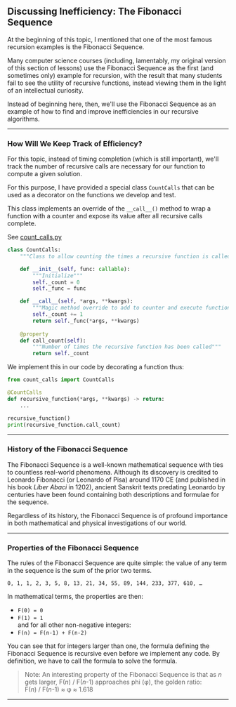 ## Discussing Inefficiency: The Fibonacci Sequence

At the beginning of this topic, I mentioned that one of the most famous
recursion examples is the Fibonacci Sequence.

Many computer science courses (including, lamentably, my original version of
this section of lessons) use the Fibonacci Sequence as the first (and 
sometimes only) example for recursion, with the result that many students fail
to see the utility of recursive functions, instead viewing them in the light
of an intellectual curiosity.

Instead of beginning here, then, we'll use the Fibonacci Sequence as an
example of how to find and improve inefficiencies in our recursive algorithms.

---

### How Will We Keep Track of Efficiency?

For this topic, instead of timing completion (which is still important), we'll
track the number of recursive calls are necessary for our function to compute
a given solution.

For this purpose, I have provided a special class `CountCalls` that can be
used as a decorator on the functions we develop and test.

This class implements an override of the `__call__()` method to wrap a
function with a counter and expose its value after all recursive calls
complete.

See [count_calls.py](./count_calls.py)

```python
class CountCalls:
    """Class to allow counting the times a recursive function is called"""

    def __init__(self, func: callable):
        """Initialize"""
        self._count = 0
        self._func = func

    def __call__(self, *args, **kwargs):
        """Magic method override to add to counter and execute function"""
        self._count += 1
        return self._func(*args, **kwargs)
    
    @property
    def call_count(self):
        """Number of times the recursive function has been called"""
        return self._count
```

We implement this in our code by decorating a function thus:

```python
from count_calls import CountCalls

@CountCalls
def recursive_function(*args, **kwargs) -> return:
    ...

recursive_function()
print(recursive_function.call_count)
```

---

### History of the Fibonacci Sequence

The Fibonacci Sequence is a well-known mathematical sequence with ties to
countless real-world phenomena. Although its discovery is credited to
Leonardo Fibonacci (or Leonardo of Pisa) around 1170 CE (and published in
his book *Liber Abaci* in 1202), ancient Sanskrit texts predating Leonardo by
centuries have been found containing both descriptions and formulae for the 
sequence.

Regardless of its history, the Fibonacci Sequence is of profound importance in
both mathematical and physical investigations of our world.

---

### Properties of the Fibonacci Sequence

The rules of the Fibonacci Sequence are quite simple: the value of any term in
the sequence is the sum of the prior two terms.

`0, 1, 1, 2, 3, 5, 8, 13, 21, 34, 55, 89, 144, 233, 377, 610, …`

In mathematical terms, the properties are then:

* `F(0) = 0`
* `F(1) = 1`  
  and for all other non-negative integers:
* `F(n) = F(n-1) + F(n-2)`

You can see that for integers larger than one, the formula defining the 
Fibonacci Sequence is recursive even before we implement any code. By
definition, we have to call the formula to solve the formula.

> Note: An interesting property of the Fibonacci Sequence is that as *n*
> gets larger, F(*n*) / F(*n*-1) approaches phi (φ), the golden ratio:  
> F(*n*) / F(*n*-1) ≈ φ ≈ 1.618

---
